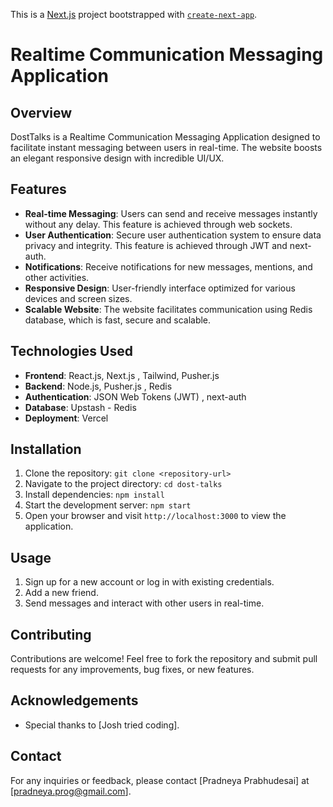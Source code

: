 This is a [Next.js](https://nextjs.org/) project bootstrapped with [`create-next-app`](https://github.com/vercel/next.js/tree/canary/packages/create-next-app).

# Realtime Communication Messaging Application

## Overview
DostTalks is a Realtime Communication Messaging Application designed to facilitate instant messaging between users in real-time. The website boosts an elegant responsive design with incredible UI/UX.

## Features
- **Real-time Messaging**: Users can send and receive messages instantly without any delay. This feature is achieved through web sockets.
- **User Authentication**: Secure user authentication system to ensure data privacy and integrity. This feature is achieved through JWT and next-auth.
- **Notifications**: Receive notifications for new messages, mentions, and other activities.
- **Responsive Design**: User-friendly interface optimized for various devices and screen sizes.
- **Scalable Website**: The website facilitates communication using Redis database, which is fast, secure and scalable.

## Technologies Used
- **Frontend**: React.js, Next.js , Tailwind, Pusher.js
- **Backend**: Node.js, Pusher.js , Redis
- **Authentication**: JSON Web Tokens (JWT) , next-auth
- **Database**: Upstash - Redis
- **Deployment**: Vercel

## Installation
1. Clone the repository: `git clone <repository-url>`
2. Navigate to the project directory: `cd dost-talks`
3. Install dependencies: `npm install`
4. Start the development server: `npm start`
5. Open your browser and visit `http://localhost:3000` to view the application.

## Usage
1. Sign up for a new account or log in with existing credentials.
2. Add a new friend.
3. Send messages and interact with other users in real-time.

## Contributing
Contributions are welcome! Feel free to fork the repository and submit pull requests for any improvements, bug fixes, or new features.

## Acknowledgements
- Special thanks to [Josh tried coding].

## Contact
For any inquiries or feedback, please contact [Pradneya Prabhudesai] at [pradneya.prog@gmail.com].

